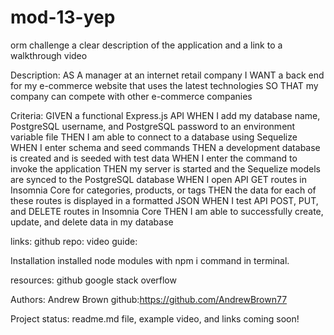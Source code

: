 # mod-13-yep
orm challenge  a clear description of the application and a link to a walkthrough video

Description:
AS A manager at an internet retail company
I WANT a back end for my e-commerce website that uses the latest technologies
SO THAT my company can compete with other e-commerce companies

Criteria:
GIVEN a functional Express.js API
WHEN I add my database name, PostgreSQL username, and PostgreSQL password to an environment variable file
THEN I am able to connect to a database using Sequelize
WHEN I enter schema and seed commands
THEN a development database is created and is seeded with test data
WHEN I enter the command to invoke the application
THEN my server is started and the Sequelize models are synced to the PostgreSQL database
WHEN I open API GET routes in Insomnia Core for categories, products, or tags
THEN the data for each of these routes is displayed in a formatted JSON
WHEN I test API POST, PUT, and DELETE routes in Insomnia Core
THEN I am able to successfully create, update, and delete data in my database

links:
github repo:
video guide:


Installation
installed node modules with npm i command in terminal.

resources:
github
google
stack overflow

Authors: Andrew Brown 
github:https://github.com/AndrewBrown77

Project status: 
readme.md file, example video, and links coming soon!

